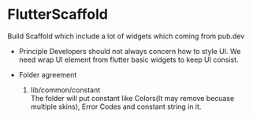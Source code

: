 # FlutterScaffold
Build Scaffold which include a lot of widgets which coming from pub.dev

- Principle
Developers should not always concern how to style UI. We need wrap UI element from flutter basic widgets to keep UI consist.

- Folder agreement
  1. lib/common/constant  
The folder will put constant like Colors(It may remove becuase multiple skins), Error Codes and constant string in it.
